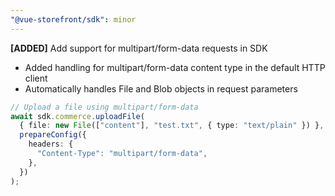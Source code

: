 ```yaml
---
"@vue-storefront/sdk": minor
---
```


**[ADDED]** Add support for multipart/form-data requests in SDK

- Added handling for multipart/form-data content type in the default HTTP client
- Automatically handles File and Blob objects in request parameters

```typescript
// Upload a file using multipart/form-data
await sdk.commerce.uploadFile(
  { file: new File(["content"], "test.txt", { type: "text/plain" }) },
  prepareConfig({
    headers: {
      "Content-Type": "multipart/form-data",
    },
  })
);
```

